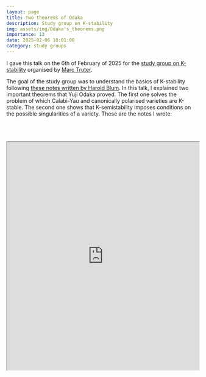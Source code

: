 ```yaml
---
layout: page
title: Two theorems of Odaka
description: Study group on K-stability
img: assets/img/Odaka's_theorems.png
importance: 13
date: 2025-02-06 18:01:00
category: study groups
---
```


I gave this talk on the 6th of February of 2025 for the <a href="https://www.marctruter.com/reading-groups">study group on K-stability</a> organised by <a href="https://www.marctruter.com/home">Marc Truter</a>.

The goal of the study group was to understand the basics of K-stability following <a href="https://www.math.utah.edu/~blum/KstabilityNotes.pdf">these notes written by Harold Blum</a>. In this talk, I explained two important theorems that Yuji Odaka proved. The first one solves the problem of which Calabi-Yau and canonically polarised varieties are K-stable. The second one shows that K-semistability imposes conditions on the possible singularities of a variety. These are the notes I wrote:

<div style="padding-bottom: 100px; padding-top: 50px;">
<iframe src="https://drive.google.com/file/d/11MXfXX6c46G3vkEMFjoaJ3CDy_-Dqqhn/preview" width="100%" height="600px" allow="autoplay"></iframe>
</div>
